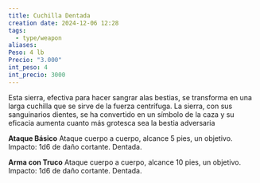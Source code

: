 ```yaml
---
title: Cuchilla Dentada
creation date: 2024-12-06 12:28
tags:
  - type/weapon
aliases: 
Peso: 4 lb
Precio: "3.000"
int_peso: 4
int_precio: 3000
---
```

Esta sierra, efectiva para hacer sangrar alas bestias, se transforma en una larga cuchilla que se sirve de la fuerza centrífuga. La sierra, con sus sanguinarios dientes, se ha convertido en un símbolo de la caza y su eficacia aumenta cuanto más grotesca sea la bestia adversaria  

**Ataque Básico**
Ataque cuerpo a cuerpo, alcance 5 pies, un objetivo.
Impacto: 1d6 de daño cortante. Dentada.

**Arma con Truco**
Ataque cuerpo a cuerpo, alcance 10 pies, un objetivo.
Impacto: 1d6 de daño cortante. Dentada.

